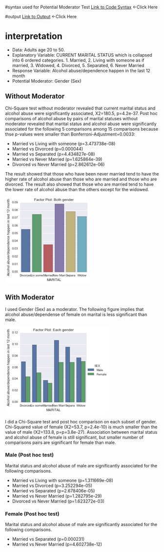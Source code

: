 #syntax used for Potential Moderator Test
[Link to Code Syntax](https://github.com/daisuke834/Coursera/blob/master/DataAnalysis_and_Interpretation__Wesleyan/DataAnalysisTools/week4/Assignment4_PotentialModerator.py "Link to Code Syntax") <-Click Here

#output
[Link to Output](https://github.com/daisuke834/Coursera/blob/master/DataAnalysis_and_Interpretation__Wesleyan/DataAnalysisTools/week4/output.txt "Link to Output") <-Click Here

# interpretation
* Data: Adults age 20 to 50.
* Explanatory Variable: CURRENT MARITAL STATUS which is collapsed into 6 ordered categories. 1. Married, 2. Living with someone as if married, 3. Widowed, 4. Divorced, 5. Separated, 6. Never Married
* Response Variable: Alcohol abuse/dependence happen in the last 12 month
* Potential Moderator: Gender (Sex)

## Without Moderator
Chi-Square test without moderator revealed that current marital status and alcohol abuse were significantly associated, X2=180.5, p=4.2e-37. Post hoc comparisons of alcohol abuse by pairs of marital statuses without moderator revealed that marital status and alcohol abuse were significantly associated for the following 5 comparisons among 15 comparisons because thse p-values were smaller than Bonferroni-Adjustment=0.0033:
* Married vs Living with someone (p=3.473738e-08)
* Married vs Divorced (p=0.000044)
* Married vs Separated (p=4.434827e-08)
* Married vs Never Married (p=1.625864e-39)
* Divorced vs Never Married (p=2.862612e-06)

The result showed that those who have been never married tend to have the higher rate of alcohol abuse than those who are married and those who are divorced. The result also showed that those who are married tend to have the lower rate of alcohol abuse than the others except for the widowed.

![FactorPlot:All](FactorPlot1.png)

## With Moderator
I used Gender (Sex) as a moderator.
The following figure implies that alcohol abuse/dependense of female on marital is less significant than male.

![FactorPlot:Mail/Femail](FactorPlot2.png)

I did a Chi-Square test and post hoc comparison on each subset of gender. Chi-Squared value of female (X2=53.7, p=2.4e-10) is much smaller than the value of male (X2=133.8, p=p=3.8e-27). Association between marital status and alcohol abuse of female is still significant, but smaller number of comparisons pairs are significant for female than male.
### Male (Post hoc test)
Marital status and alcohol abuse of male are significantly associated for the following comparisons.
* Married vs Living with someone (p=1.311669e-08)
* Married vs Divorced (p=3.252294e-05)
* Married vs Separated (p=2.678406e-05)
* Married vs Never Married (p=1.282795e-29)
* Divorced vs Never Married (p=1.623272e-03)

### Female (Post hoc test)
Marital status and alcohol abuse of male are significantly associated for the following comparisons.
* Married vs Separated (p=0.000231)
* Married vs Never Married (p=4.602738e-12)
